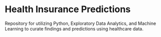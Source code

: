 # Health Insurance Predictions
Repository for utilizing Python, Exploratory Data Analytics, and Machine Learning to curate findings and predictions using healthcare data.
